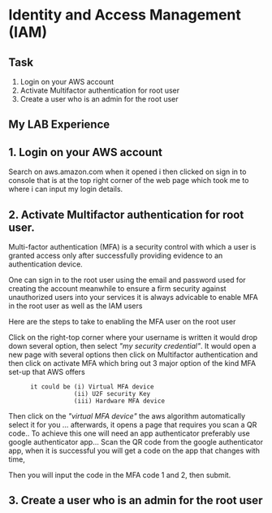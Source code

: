 # Identity and Access Management (IAM)

## Task

1. Login on your AWS account
2. Activate Multifactor authentication for root user
3. Create a user who is an admin for the root user





## My LAB Experience 


## 1. Login on your AWS account

Search on aws.amazon.com when it opened i then clicked on sign in to console that is at the top right corner of the web page which took me to where i can input my login details.


## 2. Activate Multifactor authentication for root user.

Multi-factor authentication (MFA) is a security control with which a user is granted access only after successfully providing evidence to an authentication device.

One can sign in to the root user using the email and password used for creating the account meanwhile to ensure a firm security against unauthorized users into your services it is always advicable to enable MFA in the root user as well as the IAM users

Here are the steps to take to enabling the MFA user on the root user 

Click on the right-top corner where your username is written it would drop down several option, then select *"my security credential"*. It would open a new page with several options then click on Multifactor authentication and then click on activate MFA which bring out 3 major option of the kind MFA set-up that AWS offers

          it could be (i) Virtual MFA device
                      (ii) U2F security Key 
                      (iii) Hardware MFA device
                  
Then click on the *"virtual MFA device"* the aws algorithm automatically select it for you ... afterwards, it opens a page that requires you scan a QR code.. To achieve this one will need an app authenticator preferably use google authenticator app... Scan the QR code from the google authenticator app, when it is successful you will get a code on the app that changes with time,

 Then you will input the code in the MFA code 1 and 2, then submit.
 
 
  
 ## 3. Create a user who is an admin for the root user
 
 

